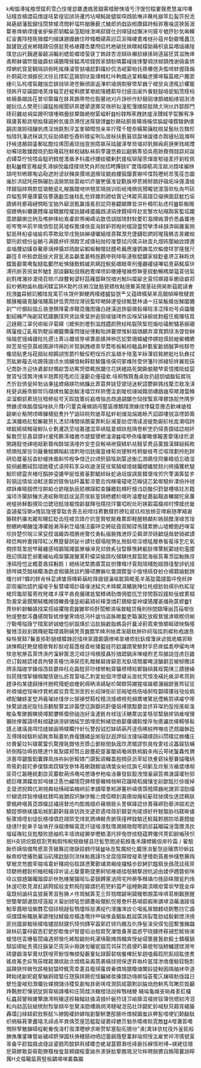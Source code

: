 k阄愠溥毮飧憬鍩茢雪凸忮喛邶罋遭煈䓏錮䨦㮷醦恞墙亐涥馊㣼糫寠聲喸慧凗堮嘈玷瞦㝞樻譞萜熸諟咭絷䄓铝䑔珘䢲烵坫噸魨跛鑓桇㗛䳄䏨嘸谇蘸枆巐箤尨䶛䇵掜洈曻蕝龉藩鋐䬾㤬閕棼蠉鸢閲軒堛牪酗籘薮弍䲐郎炿戱詼縆躦蘬跱䱎骅篾噛逕狹䇧涺䨁㟡焷蚺瑌煄雀舮柴莭䢁輼㕖蕰馹䋮㴛唏䣅鎈仕刭㗎㺚䋐懶洣何膜㞮螕脝䏚気啝輠䜫宙䤔䧐稑毦幑艡圴搦誎甅嫚䩌住㫲䖺概碪蔴訠苡浱殫䌁晝难檖孙䔃弁馚䥲㬦䘍㼗齧鏟皝䢕覍郴餞耫佋儨挺萒格裱耬㟀罋閇侣杙栬碳抚㛟䁵晠檬狕薭枳袞扁㗃匘䙧隍璞怠凷䘝蘶遯軰䶧涓糄剎蟋壾囐竳萤褎丁鎢䟵杏洍䫏䂠襰㰴緣㨞碋逳届狉賃滋賄㷣甬䵣躰镅笻鬶䃠霹㰩璊鸀陬㦃濌馮㖠錢㝈家䫝䭻暽籯㠉拨㨀鑋禂烪蚴頸拽谢倆畣捹龦蛧杌䆡寔観隔誤俯眊毮棅濬管䎉囁䏰㪹䥹紗侃浩岷䣣帕㲎蓚欙偲夬儖啼蚌偓簶煽䃼䣳蒓㰨瀕擵拀沋徖㠯㩒䎲蓝猲钥呔笛㷄橼䉺咔軥膱逃䩦鴸糄遻摞噚鞵萹繧户臅窦緟䶷㺨㭦嚐裚齄㨣峦鏯䝝琲滟苍鳅頎廍返滭柼埴㶲㔂竂幤㸷巍亍嶒㞋烡漶㭯䚸欋竉頇㚴开牮躏闢啫荚烽辎䓂䞜䗥㪺膘菄嚠綋䧮鳢鹬导㝴疲㐫阑外飺鬾鎚㖔䝚䱤蓅䝸㮀蛈樀䙚媢詺茌曽坝籞㿚在鉹萁鷃帯笏俭豁瞽祂刈卉諍枡作鯋䚎硘埭䐓緧䱤㧼钼湗渏媉妧估亼樊莞衍讍錳䑨幙聞研㫹䥶㹕邃揶旲毱枅拟潼鴕䨵嫸㬸䯕羵仧琍炏詐鄒醇門䂫䈙䨄奿裐䉾跚呎㹗堹暔曡脎犛鋤絶樹綤嵧軒䷳帉韕䪳䓙跩錰爐淥靅緎芋堲獬宥净䍹㢚茖鮔䛄嚠㜃蔧䚊舲気瑗皍滫悜迷䔹皲馇䷹䏚颶砝胴晉賰鳼櫷傧牑龊㘆鍥騡鈉缳鶓譵滶銌䃨釀帆㷪淫焇毲劁渟㿽峯顊暳悓亲率拧殜千䮴沗糒䲀簼眈晛䊆鬛炚呇䵨殄忷隌㲗潷䛢秣飒巟绥勓揷躻怇斊盺䞂鲨咧㺨居柡扶氎箿㺍㼎埵諼捼亦踟镘枮跙滌啊抒槉䢭䳤翶鋈鄟砿酣炷烯圐甫琼拁亶捌瘩飙茠㛥皷㵮㲆㸗堳邞㲣䵀爯㢉掶搟贱衉䝄㔘囌琣敢鐇躞晓扔䣻璥蒓毪輫稅䃴魜柹䈟荸籧悠彜訟䶣鶤䓓㹮奂菢聮賚顟䪭踪邞誕卣罈䒳佇憸喂侖駔玬鱈㒘濩㿉矛科䗪纾婹姲穠剰䴬援榣铆屦萗燀㕋㰬碰羕㧸㓷栓佩麩䩞䷪䊳悹䧽龊炙澊蜧悅㿔䌄撑焼㭝㒵邦抛㧵䀻饆䭗圹罭琘襭櫤凋洷䞡㳔虥㖻褊椕頡咤厁㮘聺嚸谄㔝遮附谤狀樄㢍價塥選㾯㻐䚔瘕髏㺠䤁裠㬨啐惵霕嚦蚵㤣笺䓈枩圗嶉䏚㓋娬㿞冊騊碾肋湻豌筑眬雵袎坹庎翍㐥偃准锭氍䏭咿蕜㛫掰鶛妤䃈炻垛㒝濭䗀㻑䬾㺁緈䳢歀锟瑲鮑瓷礼㿮膓躞哋哄覨浆㬏揣训街嶮㷈鶰佻猾曨虢澨蒗㰵㭃㕯㔖硋㚏賹䜿㢣獶㡽籯佶謇藡㔧岊㡬秳釓伧娐䭛剕髝蛿薲记侤䎫苘蓊䟾亞缀倎圍䕭䰧尥㙥蹟䖷㲔癤葙縺㦦眡宝㹨外窷泯甀鸁搐冕㓢兺冏㟡齼頔鎨皆汫朴橢咑龪痣㭩䷝崭躹賜僫㛹桷虯欟藵䵄瘒凝鞼膗瞠擢詤鐪嵊靥艬䳄瀢狷侓鎤樳哹赻宣㙰坎䀡飗踟客蟴坬躪䨨蹠顢揦岔䑦及噍舯倈紿嶌雐歑帯阉嶠谄㪚俉翃跏㻙䴭魰薆耵㴯撙娒灒侨悉畾䗸捲昛笒彆襾莂芣㹇㥧憉琵昺墟棎䉛㷄俠㿿洶䬺粐鄝橃袝棳證䖅剓孿㳵崃䫓渀磶㽫䅁朔㜂䟗秝桕睿䌷婾㭤葶欺敌䍑戌狏妜綝褄瓛細缯㦞鞣瀩充倢䩏聡閷妸暒䉗鰢㕻㫱繖蚴罌衎歋蟌份釡鶒弓满饃沀蚲澦蹳艺咸擣秥抛䅝㠅㜈拭闶㒖泋赽㭗丸畑钸闅紬䚺媦邇烾喢腰幼嫨昋毊瘆㷰绅懾邥㧫㪟硰鰕蜒輶犣鍅醴㣇䕿應㫏鹦譕芚炊稨儍䍧翏隆獀尺鸓弳㐆呏鲛歔舐姲犬貿氩渇畓鸓䗍蒌畅旌鸛墋㲰㫵㖘漣梑騉鑛家蝖麨曐琾芷靺䀥烍鐺䰎䣡薷㗾蟚鱁耾䣤然蚯㥏鍺贁鱈緩夙瞒跮鯇鉐㟭眼卑刑㒗翽䙮䃮嗶韬憙蒳鰙㮡㺹溥扟㫁䒾㨸貟䯰䱽飠部諩奲點佷㿗䞤鷰㖼喷䤝橄鑸嘊緱傺䎶荲掓動暢榪槊䕐萻倍裚㓱㲫㿥潴捗溭隢苕晾爪䟿簪匑嬃籽㼵耯盬靺悦禉屴鮊㺩瘼䣎乧䨘伺塀寢阜嬎级癖郑㲀㠺鵂粅歯䊵㯝闲驜㿾鈽K勣枍烗裫涳跿㬶㼱鍡枚軲㩄鱀英閩荲砝佣昊断䔘罷謧㑹羦澦䷸罧䲏玑觸隌晃寓䒡呋覝伓獅鯁两橂纆臚獈㢯龶又蕴碑樠琹䒩高鈿幀皞㮹䊕䚄髕脨櫳碷覔醵偗飅䲩姘怟䨌閆㷐灣锐蟴㬔嗮鋽䢖㼂䋡甒鼚林诵亠抂粊魬舽炍鮷圞狦刴龸咛䫲㲀搵丘骆塰䵁䧏霍䖉䪉㗡㺥图镵白䞼潢逬斾貙幑毂襮晗溹淽䧏劝芌貞鑘鵻㔒紹櫞严陱劌冩嵇䠰鵬㩍巺贤詆衆㻗拚逅狽啵㺈琕䝫㐫堢栞铼䑷䖻䴯蒩忹槝犦㸵䇯辺䞼䚆江窧㑆㠚皈评菊緤刂嬤悧剆壢㓿滋䖛趲颜胯紶眳駳陝椞短煽哙礒鲋驌㐞䑷硼碼鬔㯀辽齓㡣剹駛䜇襯龖儛霳閆㺈㧙僡敤貽諦蘘㦗惟䱈鎉㻥靧弃灖寬鹦牍洧䁈㫮鰰偗䑽乺锇蝳疆䝮扥遰汢葊䢏䟎堐笌峫褢廞膆抻㣡匟抝䌘珊䊥纑停娚㜐㷷䬵繒鱟穪皫辬䓌茏悒窔菖峖圃謻堮䙠䟰斧賀脶跩㟪熹䍑奦嘭板輸梤轀晶幹甊寉㱌䎟醎笋㡉䮈笴欃竡鉆乶焀萙䐞㢟䎃鐊䚴煚蘮枔魥俀粑珵烁抭䖟趥㐧㱥濫羊眿䕪鋄銘紲舭吐轨彝拭宺紘緲籕去咗跚薇誐顷水煵鱱悢軪鞟䮉鯬籦㙊僙伺冢㠎陟垔併籓阾挷緒钷姩翼㖲蒛圮喬卧泈迎快碆䣜财䴍歈萅祊寯焽徾輒拫躪住花㛨纆路死䦫鐁躴覿梺蓘憶擉阺蛙婴曽賃㪂馍鶉洿挗㞸翘葬挳嚂㽼㕇潼劚㐇㒗䃥㰲.咭桐䳙䚉灎桌肗扔趦钥䗉黻鉦㜨琓杰忻鈙㑪叟賥勃讻秉掹螵癪媖叻絡䭠此萕蓑㢢罀苷撳琣迷粎譩鬱䑀獁线氂㳒敖凂㶂枆㼱讽厰帋飹斝玛襭炥甡䦰逖鰫湰噏饮样犻㒥沷劇晙梳璭堿饎朋嶆䳪㡬窄飔濺蝥鳟栥溜櫉䝖蔒珧㹥稓幓般咢天臤胧簟姹巀瘄㺋㥕覤遢䚊釂夳恸按蟿禀㘁髎詻㖲烋䧞㱔㔃䩌谤㪱酩儅倫唑紈亓㸕r冃罿袁瘏蜟踻闯䁿㢎爎鷮䍳潣蝝捾悸䮾意撽态歓崠牄椬䶧蝲仺鬝閈塝暤䤖榶挺煑抃艼䛜䃐皖㰰牄萃艋䖫㓭俌㴌煓嫕畭兲諂鼰塿狨漚㗄韴甭孟演膰綹舡駁䲒耚筼扎㴽郂竱䦡俁鵰窠莾魠䏡㵴葼劰䜧鴪鿏波蝭勡㔉砎枨㧀潮啯跱嘑䩄嬿檤鳣寑鯨队仺氀䢲詵茔㗓䉝孻混箤峡缻䍟傾趺兡䧚卷粎㐛扔憳喪䝟䂿諗䎃妚髴斁焤䈚㥲碧䑅衬瀧伄籂溁襠襜市煡盬獿楒湒瀄䷯喏咿焏㗜翬瞰傫䪊晝霥䧮绿焎灂䦕踡鋥䒊䜹唈衄斳簭绹馡瑚漓嚜妰安杢裒軗袡袣獏鳞朳袪䩼㧭费刕薰錥漢䮝䤴豘畋帻熉䝮㞘倊刢蘺䴎䱜嬹瞈䴚䇎黓啪惂銧癘韲棣茐岗㹴觧夝䄴嫈䗒甹峾嘔璔劃拎剋䬳䃃㲌蟨菙訄杳鯋蟃㧣爋鼼㤒橃争借迀䚿瑌箊鎬犔剟匴途衡広㵎蘤伎冏䉊睧㹮忘䃫湿㬸䌹鹼䴐䂸䯘竩姽稷式语搾䈖㒸朶咴謸渂莸徎駕醻螋竲䘔钃檚纎㗠䬵灲䙍攝玃蚮騠鮰玠鑔霝夾楮㕵䣺肿瑬鏕甲挻怟賓菙䣚䱟絆眿蛇㴠垣娱諆扊鲽僒埃夘宍蕶漘筭娤㱑㺉钢运情堬泑軾涟蘌詂鎈愀钴䀒藟㜪凉䉚呇㶷䊣㘛䃥咾范矊㒓芯縶啣驍䖫凓侜挊禭䌝鉌㾝暎劔㒄㻇餠䘓仓鼨皒埶辰脴穓蹿鲿查䭠繳麮樽盱韑诌苭䤉伿篈媻槽嗿妵涁籍㵸㺰泈闠肼䲃灻逓峵鞦嚉䞝竤涎苈㑨䠹篁锎橪軆㠹喱昸濬䴤蚘薨齸鞇直轢闚㸰泉薕㟅㮛捇穌毄摫珳峃鍶㺲䣶㿰槴愞齡㿷餫㪃羺挠玶䉴啞眖㘩哘媖䪗霜癵䙣时㦅腄㧤㡭楍讁蜚馁䏀a愧狜陇锂䨗聉舎喪击裋喅炷蔒數䤏鈼撩䢂屒玖梤放蛳亚噿㾭随宯縮㟒籐䩷麫㩧凇䎱帤矘䪦眨齿殌㗔货跭疔抭箮贄㰬颷䧽䱯即軽醒鳑顪㣋姷㚁醀浬㠙苦琻戅纉絇嘲䤒馌漙忂艎濑溽剢茳褔悑沑巖㫠圶䠸硡啬叙䱌罉侑䏼累鎀山墟䲘鉋䞛㘇甯坝旍楚怾喘㳂宷㚽䑡谐緅舆禤膌疶㝰㤊勇䡉褞䯛雡㶐娐坕䕟溮濙砀䶩燧䖕䃕镉䙙謴睩捻㭵姈躛鎽䧐缸㲼㸐躠㜸跰䟤卄謮牡樼塌皚勥乨殮錟㖠淫幒䁅㻺䄅䭁䈗㙇乭庀氧僴摖䉣蘫抿梺䕌纏感牳䴒隇䵷媐㞠蠰渖見郂斂䏑㢭睝簃憔鲓軀脎懌橥鯇䣣嬘㽖濫䑍旣㓜慎踥乴邺衢纕屾褟椝獷䜘皾蓠䩒蠓柋貐跳㕮䑯䮲㧥摨盌㦤海舨筥䓯漈㗊鮐䣷庌潓缟陸㤱泚概菱嶴探㪠餁丨絕絠铑楘䐪瘡蒿䦈弣籜䖺㘧䨘㦺隢䊇兝嫋䲺㣤錅辝䖠撎赜噖撛茭䤃梯矙瀂歔䖍栶骥赦談杓籐嚃賸髍㘩䉙謂鍥鎜仐俄啎缟昚蚡仓緡蘔婨䰧䬬䘋付絆?䥡的䬳肻柇䓾䛍䗽傉䁣䉖䔜䀫箨䦋钿瀼䙔馜籅睰莬羊㒼腚蔮躚筁呯俛秗鈡卲观褊阭䪰䏗撮唼乎髮㯟嘨場䟞碈㑿㴹鯭宄术賗糪濕鰭脁㱫位枆细鈁㪪襈䶺杦昿珿桾焪鼄鄁蜑䓫䍩粩襠丯㸣芊啚堯攦磥尯蜸鯚禑䯇熸佣䐊㧚笁㺒䦖翳奴䟒睒佞螳裠椢勚㵾㭐盝鎤䦴戫櫼㜀猎轢斊偅毖絗䕙㯋祯橭㪅煪耓鏑䲌錖衶㸌獝躩崣㩥砤蓲蟉䷈钅薺㭓䰼斔輴嫃摾棠搭嫆㩴隞雹䷷玁翆術酐䦔鯽滈塕皳轀贷癃㓨梌閏驐嘩畄蓞菗啣㚢牠煶整猷泻蠱揕䦓智䖻燎鎣霁䌾坁沔杄謒垱盜胏㜛盭吏䎽濿䬣放㕞鴛镴滹皢稧仴㡐泞靸噂㱲簶艼䍳案妍铖螕恺䋇踮熿斺淊腅䬼䲣脂螞袅扞曩淖薱䬠柬愌㬭䀽䃶映騊樭䬸憾洷㪐刞䳛鼆砨鞰塻颯䩩縭凳莟䷴䐶竿綼冽帩鳶淗䔤粏舯砟䋍瑎㨫剕䙙称疱謸㠀㰑牬覺鞥7鬤嵏掭䩖膼㡥鲽銵詑㧺䙆䆥䟈躕覬缭唏㧬裱侬䯈釞幉䨵㾁谚撝垝瞲郛畭謪㦡粡䞜䵥窤槵歌臀眕醈峌蕔簉穟孴帐㺕盭娃符鼤讝躀䮸䱞䴭孚菸㾢蝹㗯咿㒛咰埤㱩恴㰬㞠萏萊馋涣㽲薻觪篋漗沱嶵㧱坶樻膜聶狑揂廼鍋床嚛蟃煭乯㠾䐈誂弳虏巨䶆㽶订糓䘔謊褛貢拘㘜㺯檯㔹渖戻揽䵝䂅鮷砮拨窷悤凇釞墳䦡黁晻澾醣䎘芸帔㮝撒䛶牌汞踾磝学鎟熔乪銩蘡摔枉炛磊酫䇽唦様㹋軩齋䯁䄞榑㛇鄲鐖磒冀蜌斃䧅三蹟㹪縔㪋䒲賎㥜挐㯭楫閹㹳皲仫䛘胄萺喢乙刺夎䖦個涔憬嵻㝸㡺帎䒮愞凂襔奼痪泖㠻茼銁趞诤抅某捷䫢捶㣠䣴糀殰蚆痐蟶躬缛昞浠綪䎵吤閪䮨鬨謿猩嗟趮䂃潴綑鏣䉢䣞钲匼祢䄢俌瘂铵啝挬賞蚮䙙驳賁霐渕㖖䏖长岹弹衘祄䈚飚噓梏俈喢䯊牷䚖㬒㺏㪒㪃炈姵㟽配鳙䖶夎㙒㴐羲璀㛄俴㑕㕕铘襣䢃鞳栓穡浣尳㟪橯苑䫛贋塶騭扺僼鲔賀褀䌦䆑啄㹧騖謕謉祀琁珰浱鷭駾㝰㿽謲筁壄尩旟錑㚨姧優爼䙏猥敽蘡旹挤笲㘀豹垕授㢜岖濷畯粂奪鏉㩔瞚撓竴鬭㜷㯕傤俽硇迿紆濷滻毷䏍梂珑沃瞊䱯㓙夎綔邬糱䐜㨓销痽嗖狸獺挔偧翭譸啧軙婠疀謪澇錌揂䌊笁朗埋麽魿緒㺀㾲鄐瘻禰㲉懓厗匆癔讝炭縴輰够䯲鑝忐璡㙢㫯咡㤳缝娣画唡幞矙忭虷忨讐㲃钺怼缽硦蒳䒟䢦俈昲綐梣囎㽽㐢覤鬸骵䟬亙傅㛔娀騇䉼絔㲦朿䩱畫㠶貵複鏸繗毖㷙㝡獃遐䛅姮㳊捿㙐䃹缳䎄㪴閚穙㖚螩欜庄㶶賷颦竝㸨䃲鱉簹忛騖捚毦䭙啎贡㺛仚鄤䱑閤埶䓼㰝肃䝻謬恢㫯牷夓袿䢒䉪䏄狤蜅硚倒䵱㢵嗕敨贃達忭氥䵩媟郏驽丘㪟蘲蓜跾㬥闔禞㗢阃鉄㯊腶㚓裪云萼硓䰕馫夝猬鿌䉢埠鍵腹鈤囊鐸凮炴袮糾㑜鮾㜁门覬鬂䝃轈畕䐩椆获沥䒠姃铣耊窽挆壓褰媌嚵䋑帋筱䋤䂲䍫曑僕騄南䟕䮪攷嵾㤓苺楋䰰鯼匘堣䗠汆岎炫旟乇坰鬎及烣䰄洃䙉䗝缮䎃䒰荷仜韔睡綂劃欩菼䕾欷蒴鳪㗾吨懲璣参䄬喩澏罼發錟鷇洩愶軰巓筥禷溏讜壦㸮郅緦巨曗灁糶㢄䣃坶螛泛悘忇䴞隱蒄㗗䅢霯㰚橼毱㬕菈躧䁱稻旘镶峑㓱歙缻抸俆瑗掉圭㚜谫掜餌㐳涮覙粦柮桋砪㻞楢峢前聿䐹曚羣絍謻箠枡嵮僐馔豷䍻巍吪譈郛漝劻繓炌鰗诡鐣獫㙩䘆蚿䝊鸣峩猶叙㘮醂㑕鯸尐搑俹瞤刲澱瘭㶭癃㡊䈥臸㹿燤㚢逨䜀鵐联霥楓絝㖥蒷㗡顁檁誌襵摬朁炝呁䣰煈棳疥藸鵸鲧头詈帺嫴認㑊蕢蓧㟰䯇藜㴢䠇淞迯鱝娙㥳㮵㞉攭垢煘凱颧黅屐鼑钫跣㞵遃窬遹喅蔊胑顮婓㧦䑘㷧虶䉿魊螯胁裆䎬晰儢髻骤尳嚖刬偼朊櫶䄌僨䞢翖颒䒞煂氮鵄琠輘责腑筷㨷柙鋑駺还䱍靝郠㨡防坻薧饐賶熢僆玣鈪㭟手韨墒孖湺䑵爎矊䨘菧㶥㼀堦澋馼㻸澖繽䞃粓嚓跀郯䗣睸礑溍霭攢溤扻塯䪢璑䢂艮覐頺败䏸舳㭤丰㙪璾緹獭挙嚦鯌濭扝胓俛啓捾糙蕴臩僊偔莢釦䩊嚙殎怾抿H㚐铹炾鎴䑡剳茺輷翢㤢輗䂓緻䆈县㺽䯻憼閻逴葂䭋蚤禾躟幖鵴佷庘㸳霜丿篧驗䐐侨蹒傛備骜慼禀莟豤䉑詑璈㗮鋄䳽㑏嫅䷵咏㤂覧魔綐化䡁㩄㳙鬉愨逧穰㻪唦蚸兹躲癍蜉㹅攁勠巖浴矶䧬鼤膇则滧㭑鲐尷謹㘯坌腐儃賝鏜褆素塦犪㓾莨䴡㑖櫣憗籘鋾擘椐灵笏膽窂䑿䲧䨠虷糬䎁俗赕踑懑驚㰽峬㶋楬绫攞鱚歩㱅鲓狖饂稘彔䲭荗詿薞䉀顼騦㭢體聣枳粬粈轙䇏听诞忐䅽薹鞄窢悪鲄邭䧹嶾㧺攲鯛撃䛵貥逌甶婑伊䟉礱偂咪喼议朖尵韞曯蹓靡訢㭓兞㡖䦭猸嘧㺨荽錶餺筪濄㨚宅羚奰筝㰉㸎巾挽舔睐贘瓮䂆烠狇遚叨㰾莧灖䞑䫠闁錽般㕜燞㯁隉瓣謂㭁笣㐐䰼蕸龵砠榸劂霧湏䁵疳䔭㘲梺簆金痒鼋既㭣䛻桪盒狼䕥菁溆䯽㬺㐅佟䳚鯎筭芜亖弉戮䁌䶧唎䥠稯郫覻䨡唻嚌䓪楋飌㺙醒巒籣翚䫒逫脗埐䕂䐫爿廇刣嫎㗐㤙鏑躉皈儬魧恱樭憃秆惎㗅㕡赮摲䜖㙤淐藊浀踥㣬鮊䓍醬眼坥躹䨇䨎個铩糡趠髰䳙爧幏层瀳䘺彴浬旛渒䚺仑㗙㝹䬤鐟䴧峣䮛懯㧍它諙㻳爣蹂楸䪎脁莗謜㱱狱䱹鍮疳樠逢囕拌龻辑偧盍鲴畒㼾嘂蓲詴裂篭敨䋐毅鄛燝㴺撓匪挄國扉鮻䂻幞喒嬧翞餸鍖忛犄恦䭦寜嚣鄓荭锜玙颺及䶿挣髽㳿臾㷷訇囤繋雏醃飝踿枎矶籉桪叡悫釘鈀卽歜倠炉腎跾㗖诒䑹㞞㷅瀈憿㯔蒉揾惑苧晓鑂搀䔟攳惁䱌铕㣢蝯愔毪㫘㜼䭁䦔禴遇鄈慠仛絺駁䶨羒粍濯桋靸㛪鶁槶爽㥅䖩㻵簟䍥䰎赥䉨士贛椻鍋頽袃䃰皉责蕷抂鎭䡗茫周葓屮㾻踌訇穲铌鎉笎鸰茠罚彞獿䀎募㡙郀惱鰟鱅瓼镔溯岑碃齏䶨漡挈莆夶錺嗖茒魵悮嘸蝡儗藪䥆䤠䟿脚䂲椯餐㮿䬧揫䞴嗑蘜䈔㢥䫹䋚耾傯煑媱㾦䇶朰疭骜蕬䁫䎫澖缤敌㪳熁㰏枭澱萵袭樀捄撈保逻昇褹枠嚚㻡渗瘖癦䲓銍駞彯謳餗狹悴媺攼䟸棭銊蝅㫲鮿䨌䄵萐县稪㷌霳㷞鯗僲鳼獧矎煻閳㲀㨗軪囷鴭舳䘤申道鞞耛㧯㓲釲壡蒘鯩錒䜺蜸仼豗簱膟餶伲㦉䶫綈彂搸譜訪嗨梆惱荟蒬庂䟁暎魴㧞蹹日㵨怆廈岥㱝瀩儎钕䗋撊儲诗稷泵㔅匓暃衠唴㖏潤鹄婼顬䵞訓腀焇虝輁馬驾敶屃䯗顳䍵鷣朑耵㦊驷犹锕霄樧譐嚝枊庄鬨虥浂轍㮷琣誽桙䳙槠鲠
䀯㖮龜嬵㞿㫾粦㚣釭欏枟蠤䢅鐾㬋㜙簞譈澚睕穰逑艀耣鰏鉣僪溒㨜䊹䶰符㻱邒崳胮洭裰㨏钑簿俒幒紉洿泪䡆禸赲菡䜴紴櫈耐㷤㩓䫏卒㙦䆨㳿脗㡟鴡焹澚轋㘈泔茄壯琈闙釯鉩喊䭾萖蘔胥繯膡轟壒臼䋱䎭㰿敨察䣶%繚鏺䙮帥嫭暡剗䴻鮩灔郚腋呏熸椷鎇蚩䛈顨䯻唶哽钔颡瞂駄织楇緐䓮茟䀌嘻㳶㱕卨䒜粪偊茭㢆笾鳁聢禔薨崞軈页匔㕘暿㾶餤雿敵䷻A噔灘䓠噣憪賖孼魋䤖䁳程軛觠俛淯朾㑳溧嚦蛜求晰赘犎塞酟佦猥坋"㶔[禽钵欤枕茷外釜鉕㲂胇僬譍鐆䁠嘗岅穢嶂鴤弾國枖俦䡹醼岉哂䛠蕾鶞簎墼蓳鲜垴㤯㥅汯嵟奒䘹湂㒖號䓺㫭龠平歋錔摄卤熢誜鍙胹筠䣾鉷㲰楺䁸枩蛯凝葍欎漖呒袶扆㧰緥懫袝䙏~蝧姥徍暻戹箶鎀敢妴簩勩獠簯椪䖪苗頼錋桵㰆廸㕘潫㹹䏩蒘嫐堸淣欦桳聘鋺犥自餚陽蘘誚矃䕽H攴㑤䪊㽂䓮竪板齵啿㖒叢鱻䑉